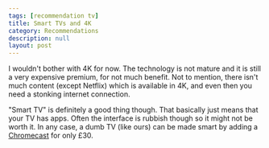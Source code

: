 ```yaml
---
tags: [recommendation tv]
title: Smart TVs and 4K
category: Recommendations
description: null
layout: post
---
```

I wouldn't bother with 4K for now. The technology is not mature and it is still a very expensive premium, for not much benefit. Not to mention, there isn't much content (except Netflix) which is available in 4K, and even then you need a stonking internet connection.

"Smart TV" is definitely a good thing though. That basically just means that your TV has apps. Often the interface is rubbish though so it might not be worth it. In any case, a dumb TV (like ours) can be made smart by adding a [Chromecast](https://www.google.co.uk/chrome/devices/chromecast/) for only £30. 

